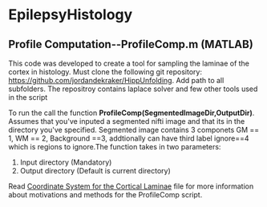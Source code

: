 # EpilepsyHistology

## Profile Computation--ProfileComp.m (MATLAB)
This code was developed to create a tool for sampling the laminae of the cortex in histology. Must clone the following git repository: https://github.com/jordandekraker/HippUnfolding. Add path to all 
subfolders. The repositroy contains laplace solver and few other tools used in the script

To run the call the function **ProfileComp(SegmentedImageDir,OutputDir)**.
Assumes that you've inputed a segmented nifti image and that its in the directory you've specified. Segmented image
contains 3 componets GM == 1, WM == 2, Background ==3, addtionally can have third label ignore==4 which is regions to 
ignore.The function takes in two parameters:
  1) Input directory (Mandatory)
  2) Output directory (Default is current directory)  

Read [Coordinate System for the Cortical Laminae](https://github.com/hrejali/EpilepsyHistology/blob/master/AIP_PROJECT.pdf) file for more information about motivations and methods for the ProfileComp script. 
